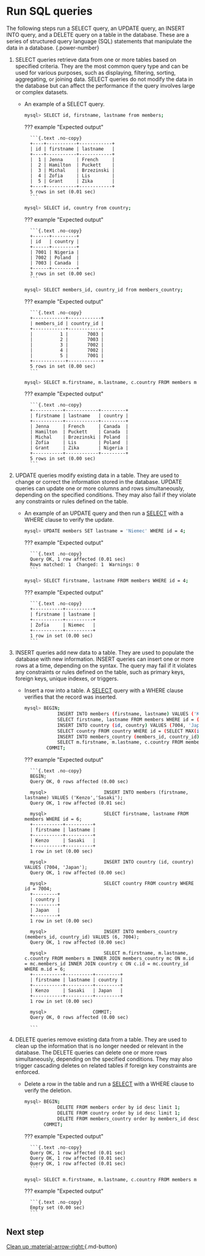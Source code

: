 # Run SQL queries

The following steps run a SELECT query, an UPDATE query, an INSERT INTO query, and a DELETE query on a table in the database. These are a series of structured query language (SQL) statements that manipulate the data in a database.
{.power-number}

1. SELECT queries retrieve data from one or more tables based on specified criteria. They are the most common query type and can be used for various purposes, such as displaying, filtering, sorting, aggregating, or joining data. SELECT queries do not modify the data in the database but can affect the performance if the query involves large or complex datasets.

    * An example of a SELECT query.
  
        ```{.bash data-prompt="mysql>"}
        mysql> SELECT id, firstname, lastname from members;
        ```

        ??? example "Expected output"

            ```{.text .no-copy}
            +----+-----------+------------+
            | id | firstname | lastname   |
            +----+-----------+------------+
            |  1 | Jenna     | French     |
            |  2 | Hamilton  | Puckett    |
            |  3 | Michal    | Brzezinski |
            |  4 | Zofia     | Lis        |
            |  5 | Grant     | Zika       |
            +----+-----------+------------+
            5 rows in set (0.01 sec)
            ```

        ```{.bash data-prompt="mysql>"}
        mysql> SELECT id, country from country;
        ```

        ??? example "Expected output"

            ```{.text .no-copy}
            +------+---------+
            | id   | country |
            +------+---------+
            | 7001 | Nigeria |
            | 7002 | Poland  |
            | 7003 | Canada  |
            +------+---------+
            3 rows in set (0.00 sec)
            ```

        ```{.bash data-prompt="mysql>"}
        mysql> SELECT members_id, country_id from members_country;
        ```

        ??? example "Expected output"

            ```{.text .no-copy}
            +------------+------------+
            | members_id | country_id |
            +------------+------------+
            |          1 |       7003 |
            |          2 |       7003 |
            |          3 |       7002 |
            |          4 |       7002 |
            |          5 |       7001 |
            +------------+------------+
            5 rows in set (0.00 sec)
            ```

        ```{.bash data-prompt="mysql>"}
        mysql> SELECT m.firstname, m.lastname, c.country FROM members m INNER JOIN members_country mc ON m.id = mc.members_id INNER JOIN country c ON c.id = mc.country_id;
        ```

        ??? example "Expected output"

            ```{.text .no-copy}
            +-----------+------------+---------+
            | firstname | lastname   | country |
            +-----------+------------+---------+
            | Jenna     | French     | Canada  |
            | Hamilton  | Puckett    | Canada  |
            | Michal    | Brzezinski | Poland  |
            | Zofia     | Lis        | Poland  |
            | Grant     | Zika       | Nigeria |
            +-----------+------------+---------+
            5 rows in set (0.00 sec)
            ```

2. UPDATE queries modify existing data in a table. They are used to change or correct the information stored in the database. UPDATE queries can update one or more columns and rows simultaneously, depending on the specified conditions. They may also fail if they violate any constraints or rules defined on the table.

    * An example of an UPDATE query and then run a [SELECT](#select-query) with a WHERE clause to verify the update.

        ```{.bash data-prompt="mysql>"}
        mysql> UPDATE members SET lastname = 'Niemec' WHERE id = 4;
        ```

        ??? example "Expected output"

            ```{.text .no-copy}
            Query OK, 1 row affected (0.01 sec)
            Rows matched: 1  Changed: 1  Warnings: 0
            ```

        ```{.bash data-prompt="mysql>"}
        mysql> SELECT firstname, lastname FROM members WHERE id = 4;
        ```

        ??? example "Expected output"

            ```{.text .no-copy}
            +-----------+----------+
            | firstname | lastname |
            +-----------+----------+
            | Zofia     | Niemec   |
            +-----------+----------+
            1 row in set (0.00 sec)
            ```

3. INSERT queries add new data to a table. They are used to populate the database with new information. INSERT queries can insert one or more rows at a time, depending on the syntax. The query may fail if it violates any constraints or rules defined on the table, such as primary keys, foreign keys, unique indexes, or triggers.

    * Insert a row into a table. A [SELECT](#select-query) query with a WHERE clause verifies that the record was inserted.

        ```{.bash data-prompt="mysql>"}
        mysql> BEGIN;
                    INSERT INTO members (firstname, lastname) VALUES ('Kenzo','Sasaki');
                    SELECT firstname, lastname FROM members WHERE id = (SELECT MAX(id) FROM members);
                    INSERT INTO country (id, country) VALUES (7004, 'Japan');
                    SELECT country FROM country WHERE id = (SELECT MAX(id) FROM country);
                    INSERT INTO members_country (members_id, country_id) VALUES (6, 7004);
                    SELECT m.firstname, m.lastname, c.country FROM members m INNER JOIN members_country mc ON m.id = mc.members_id INNER JOIN country c ON c.id = mc.country_id WHERE m.id = (SELECT MAX(id) FROM members);
                COMMIT;
        ```

        ??? example "Expected output"

            ```{.text .no-copy}
            BEGIN;
            Query OK, 0 rows affected (0.00 sec)

            mysql>                     INSERT INTO members (firstname, lastname) VALUES ('Kenzo','Sasaki');
            Query OK, 1 row affected (0.01 sec)

            mysql>                     SELECT firstname, lastname FROM members WHERE id = 6;
            +-----------+----------+
            | firstname | lastname |
            +-----------+----------+
            | Kenzo     | Sasaki   |
            +-----------+----------+
            1 row in set (0.00 sec)

            mysql>                     INSERT INTO country (id, country) VALUES (7004, 'Japan');
            Query OK, 1 row affected (0.00 sec)

            mysql>                     SELECT country FROM country WHERE id = 7004;
            +---------+
            | country |
            +---------+
            | Japan   |
            +---------+
            1 row in set (0.00 sec)

            mysql>                     INSERT INTO members_country (members_id, country_id) VALUES (6, 7004);
            Query OK, 1 row affected (0.00 sec)

            mysql>                     SELECT m.firstname, m.lastname, c.country FROM members m INNER JOIN members_country mc ON m.id = mc.members_id INNER JOIN country c ON c.id = mc.country_id WHERE m.id = 6;
            +-----------+----------+---------+
            | firstname | lastname | country |
            +-----------+----------+---------+
            | Kenzo     | Sasaki   | Japan   |
            +-----------+----------+---------+
            1 row in set (0.00 sec)

            mysql>                 COMMIT;
            Query OK, 0 rows affected (0.00 sec)
            
            ```

4. DELETE queries remove existing data from a table. They are used to clean up the information that is no longer needed or relevant in the database. The DELETE queries can delete one or more rows simultaneously, depending on the specified conditions. They may also trigger cascading deletes on related tables if foreign key constraints are enforced.

    * Delete a row in the table and run a [SELECT](#select-query) with a WHERE clause to verify the deletion.

        ```{.bash data-prompt="mysql>"}
        mysql> BEGIN;
                    DELETE FROM members order by id desc limit 1;
                    DELETE FROM country order by id desc limit 1;
                    DELETE FROM members_country order by members_id desc limit 1;
               COMMIT;
        ```

        ??? example "Expected output"

            ```{.text .no-copy}
            Query OK, 1 row affected (0.01 sec)
            Query OK, 1 row affected (0.01 sec)
            Query OK, 1 row affected (0.01 sec)
            ```

        ```{.bash data-prompt="mysql>"}
        mysql> SELECT m.firstname, m.lastname, c.country FROM members m INNER JOIN members_country mc ON m.id = mc.members_id INNER JOIN country c ON c.id = mc.country_id WHERE country = 'Japan';
        ```

        ??? example "Expected output"

            ```{.text .no-copy}
            Empty set (0.00 sec)
            ```

## Next step

[Clean up :material-arrow-right:](quickstart-exit.md){.md-button}
